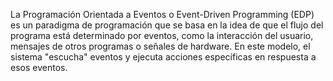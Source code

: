 
La Programación Orientada a Eventos o Event-Driven Programming (EDP) es un paradigma de programación que se basa en la idea de que el flujo del programa está determinado por eventos, como la interacción del usuario, mensajes de otros programas o señales de hardware. En este modelo, el sistema "escucha" eventos y ejecuta acciones específicas en respuesta a esos eventos.